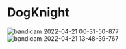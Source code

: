 # DogKnight
![bandicam 2022-04-21 00-31-50-877](https://user-images.githubusercontent.com/88706744/164506682-190ceac0-6832-40ef-9b29-764ca50abaf6.png)
![bandicam 2022-04-21 13-48-39-767](https://user-images.githubusercontent.com/88706744/164506695-5ee3fdcb-eb05-44bf-bdcb-85ea820b2113.png)
